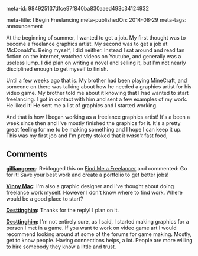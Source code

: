 meta-id: 984925137dfce97f840ba830aaed493c34124932

meta-title: I Begin Freelancing
meta-publishedOn: 2014-08-29
meta-tags: announcement

At the beginning of summer, I wanted to get a job. My first thought was to become a freelance graphics artist. My second was to get a job at McDonald's. Being myself, I did neither. Instead I sat around and read fan fiction on the internet, watched videos on Youtube, and generally was a useless lump. I did plan on writing a novel and selling it, but I'm not nearly disciplined enough to get myself to finish.

Until a few weeks ago that is. My brother had been playing MineCraft, and someone on there was talking about how he needed a graphics artist for his video game. My brother told me about it knowing that I had wanted to start freelancing. I got in contact with him and sent a few examples of my work. He liked it! He sent me a list of graphics and I started working.

And that is how I began working as a freelance graphics artist! It's a been a week since then and I've mostly finished the graphics for it. It's a pretty great feeling for me to be making something and I hope I can keep it up. This was my first job and I'm pretty stoked that it _wasn't_ fast food,

## Comments

**[gilliangreen](#1 "2014-08-31 00:58:06"):** Reblogged this on [Find Me a Freelancer](http://findmeafreelancer.wordpress.com/2014/08/31/i-begin-freelancing/) and commented: Go for it! Save your best work and create a portfolio to get better jobs!

**[Vinny Mac](#2 "2014-08-31 05:00:24"):** I'm also a graphic designer and I've thought about doing freelance work myself. However I don't know where to find work. Where would be a good place to start?

**[Desttinghim](#3 "2014-08-31 18:48:26"):** Thanks for the reply! I plan on it.

**[Desttinghim](#4 "2014-08-31 18:51:30"):** I'm not entirely sure, as I said, I started making graphics for a person I met in a game. If you want to work on video game art I would recommend looking around at some of the forums for game making. Mostly, get to know people. Having connections helps, a lot. People are more willing to hire somebody they know a little and trust.

